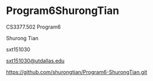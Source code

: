 # Program6ShurongTian

CS3377.502 Program6 

Shurong Tian 

sxt151030

sxt151030@utdallas.edu

https://github.com/shurongtian/Program6-ShurongTian.git
